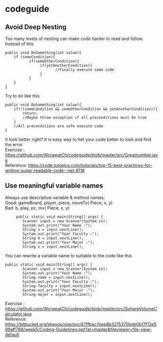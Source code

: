 # codeguide
## Avoid Deep Nesting
Too many levels of nesting can make code harder to read and follow.
Instead of this
```
public void DoSomething(int value){
    if (someCondition){
           if(someOtherCondition){
                if(yetAnotherCondition){
                       //Finally execute some code
                }
           }
    }
} 
```
Try to do like this
```
public void DoSomething(int value){
    if(!(someCondition && someOtherCondition && yetAnotherCondition)){
        return;
        //Maybe throw exception if all preconditions must be true
    }
    //All preconditions are safe execute code
}
```
It look better right?.It is easy way to het your code better to look and find the error <br />
Exercise : https://github.com/WorawatCh/codeguide/blob/master/src/Greatnumber.java <br />
Reference: https://code.tutsplus.com/tutorials/top-15-best-practices-for-writing-super-readable-code--net-8118

## Use meaningful variable names
Always use descriptive variable & method names:<br />
Good: gameBoard, player, piece, moveTo( Piece, x, y)<br />
Bad:   b,  play, pc, mv( Piece, x, y)
```
     public static void main(String[] args) {
		Scanner input = new Scanner(System.in);
		System.out.print("Your Name :");
		String n = input.nextLine();
		System.out.print("Your Faculty :");
		String m = input.nextLine();
		System.out.print("Your Major :");
		String x = input.nextLine();
```
You can rewrite a variable name to suitable to the code like this
```
public static void main(String[] args) {
		Scanner input = new Scanner(System.in);
		System.out.print("Your Name :");
		String name = input.nextLine();
		System.out.print("Your Faculty :");
		String faculty = input.nextLine();
		System.out.print("Your Major :");
		String major = input.nextLine();
```
Exercise : https://github.com/WorawatCh/codeguide/blob/master/src/SphereVolumeCalculator.java<br />
Reference: https://bitbucket.org/skeoop/oop/src/47ffbac7eee8b3215370bde0b17f12e599aff768/week5/Coding-Guidelines.ppt?at=master&fileviewer=file-view-default
